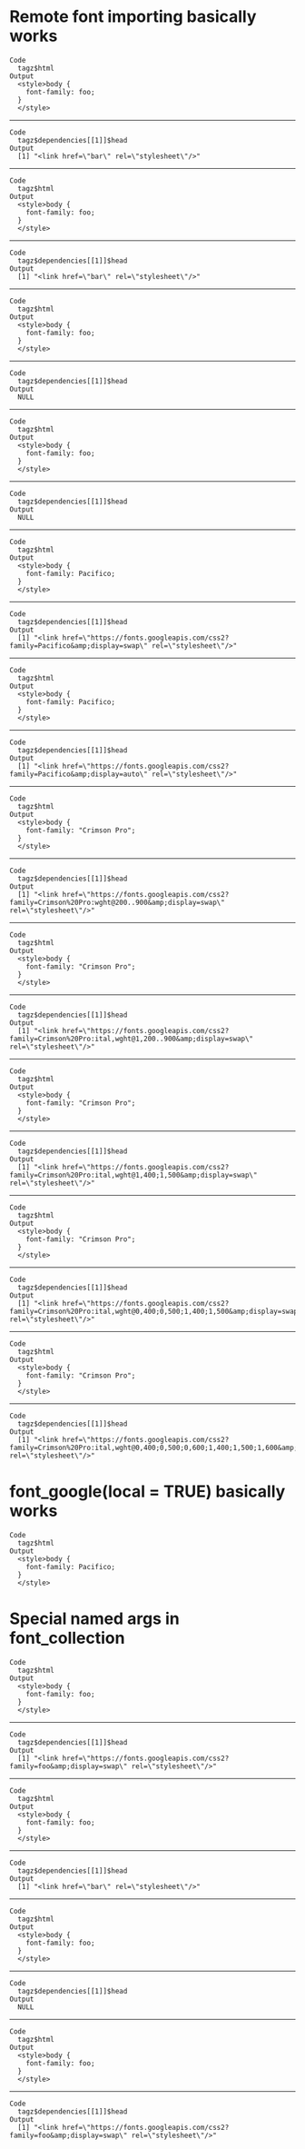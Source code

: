 # Remote font importing basically works

    Code
      tagz$html
    Output
      <style>body {
        font-family: foo;
      }
      </style>

---

    Code
      tagz$dependencies[[1]]$head
    Output
      [1] "<link href=\"bar\" rel=\"stylesheet\"/>"

---

    Code
      tagz$html
    Output
      <style>body {
        font-family: foo;
      }
      </style>

---

    Code
      tagz$dependencies[[1]]$head
    Output
      [1] "<link href=\"bar\" rel=\"stylesheet\"/>"

---

    Code
      tagz$html
    Output
      <style>body {
        font-family: foo;
      }
      </style>

---

    Code
      tagz$dependencies[[1]]$head
    Output
      NULL

---

    Code
      tagz$html
    Output
      <style>body {
        font-family: foo;
      }
      </style>

---

    Code
      tagz$dependencies[[1]]$head
    Output
      NULL

---

    Code
      tagz$html
    Output
      <style>body {
        font-family: Pacifico;
      }
      </style>

---

    Code
      tagz$dependencies[[1]]$head
    Output
      [1] "<link href=\"https://fonts.googleapis.com/css2?family=Pacifico&amp;display=swap\" rel=\"stylesheet\"/>"

---

    Code
      tagz$html
    Output
      <style>body {
        font-family: Pacifico;
      }
      </style>

---

    Code
      tagz$dependencies[[1]]$head
    Output
      [1] "<link href=\"https://fonts.googleapis.com/css2?family=Pacifico&amp;display=auto\" rel=\"stylesheet\"/>"

---

    Code
      tagz$html
    Output
      <style>body {
        font-family: "Crimson Pro";
      }
      </style>

---

    Code
      tagz$dependencies[[1]]$head
    Output
      [1] "<link href=\"https://fonts.googleapis.com/css2?family=Crimson%20Pro:wght@200..900&amp;display=swap\" rel=\"stylesheet\"/>"

---

    Code
      tagz$html
    Output
      <style>body {
        font-family: "Crimson Pro";
      }
      </style>

---

    Code
      tagz$dependencies[[1]]$head
    Output
      [1] "<link href=\"https://fonts.googleapis.com/css2?family=Crimson%20Pro:ital,wght@1,200..900&amp;display=swap\" rel=\"stylesheet\"/>"

---

    Code
      tagz$html
    Output
      <style>body {
        font-family: "Crimson Pro";
      }
      </style>

---

    Code
      tagz$dependencies[[1]]$head
    Output
      [1] "<link href=\"https://fonts.googleapis.com/css2?family=Crimson%20Pro:ital,wght@1,400;1,500&amp;display=swap\" rel=\"stylesheet\"/>"

---

    Code
      tagz$html
    Output
      <style>body {
        font-family: "Crimson Pro";
      }
      </style>

---

    Code
      tagz$dependencies[[1]]$head
    Output
      [1] "<link href=\"https://fonts.googleapis.com/css2?family=Crimson%20Pro:ital,wght@0,400;0,500;1,400;1,500&amp;display=swap\" rel=\"stylesheet\"/>"

---

    Code
      tagz$html
    Output
      <style>body {
        font-family: "Crimson Pro";
      }
      </style>

---

    Code
      tagz$dependencies[[1]]$head
    Output
      [1] "<link href=\"https://fonts.googleapis.com/css2?family=Crimson%20Pro:ital,wght@0,400;0,500;0,600;1,400;1,500;1,600&amp;display=swap\" rel=\"stylesheet\"/>"

# font_google(local = TRUE) basically works

    Code
      tagz$html
    Output
      <style>body {
        font-family: Pacifico;
      }
      </style>

# Special named args in font_collection

    Code
      tagz$html
    Output
      <style>body {
        font-family: foo;
      }
      </style>

---

    Code
      tagz$dependencies[[1]]$head
    Output
      [1] "<link href=\"https://fonts.googleapis.com/css2?family=foo&amp;display=swap\" rel=\"stylesheet\"/>"

---

    Code
      tagz$html
    Output
      <style>body {
        font-family: foo;
      }
      </style>

---

    Code
      tagz$dependencies[[1]]$head
    Output
      [1] "<link href=\"bar\" rel=\"stylesheet\"/>"

---

    Code
      tagz$html
    Output
      <style>body {
        font-family: foo;
      }
      </style>

---

    Code
      tagz$dependencies[[1]]$head
    Output
      NULL

---

    Code
      tagz$html
    Output
      <style>body {
        font-family: foo;
      }
      </style>

---

    Code
      tagz$dependencies[[1]]$head
    Output
      [1] "<link href=\"https://fonts.googleapis.com/css2?family=foo&amp;display=swap\" rel=\"stylesheet\"/>"

